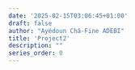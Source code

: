 ```yaml
---
date: '2025-02-15T03:06:45+01:00'
draft: false
author: "Ayédoun Châ-Fine ADEBI"
title: 'Project2'
description: ""
series_order: 0
---
```

